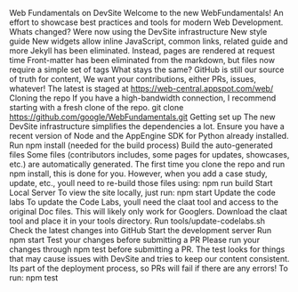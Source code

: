 Web Fundamentals on DevSite Welcome to the new WebFundamentals! An effort to showcase best practices and tools for modern Web Development. Whats changed? Were now using the DevSite infrastructure New style guide New widgets allow inline JavaScript, common links, related guide and more Jekyll has been eliminated. Instead, pages are rendered at request time Front-matter has been eliminated from the markdown, but files now require a simple set of tags What stays the same? GitHub is still our source of truth for content, We want your contributions, either PRs, issues, whatever! The latest is staged at https://web-central.appspot.com/web/ Cloning the repo If you have a high-bandwidth connection, I recommend starting with a fresh clone of the repo. git clone https://github.com/google/WebFundamentals.git Getting set up The new DevSite infrastructure simplifies the dependencies a lot. Ensure you have a recent version of Node and the AppEngine SDK for Python already installed. Run npm install (needed for the build process) Build the auto-generated files Some files (contributors includes, some pages for updates, showcases, etc.) are automatically generated. The first time you clone the repo and run npm install, this is done for you. However, when you add a case study, update, etc., youll need to re-build those files using: npm run build Start Local Server To view the site locally, just run: npm start Update the code labs To update the Code Labs, youll need the claat tool and access to the original Doc files. This will likely only work for Googlers. Download the claat tool and place it in your tools directory. Run tools/update-codelabs.sh Check the latest changes into GitHub Start the development server Run npm start Test your changes before submitting a PR Please run your changes through npm test before submitting a PR. The test looks for things that may cause issues with DevSite and tries to keep our content consistent. Its part of the deployment process, so PRs will fail if there are any errors! To run: npm test